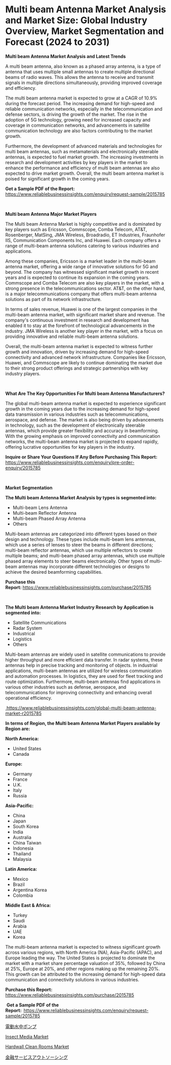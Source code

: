 <p><h1>Multi beam Antenna Market Analysis and Market Size: Global Industry Overview, Market Segmentation and Forecast (2024 to 2031)</h1></p><p><strong>Multi beam Antenna Market Analysis and Latest Trends</strong></p>
<p><p>A multi beam antenna, also known as a phased array antenna, is a type of antenna that uses multiple small antennas to create multiple directional beams of radio waves. This allows the antenna to receive and transmit signals in multiple directions simultaneously, providing improved coverage and efficiency.</p><p>The multi beam antenna market is expected to grow at a CAGR of 10.9% during the forecast period. The increasing demand for high-speed and reliable communication networks, especially in the telecommunication and defense sectors, is driving the growth of the market. The rise in the adoption of 5G technology, growing need for increased capacity and coverage in communication networks, and advancements in satellite communication technology are also factors contributing to the market growth.</p><p>Furthermore, the development of advanced materials and technologies for multi beam antennas, such as metamaterials and electronically steerable antennas, is expected to fuel market growth. The increasing investments in research and development activities by key players in the market to enhance the performance and efficiency of multi beam antennas are also expected to drive market growth. Overall, the multi beam antenna market is poised for significant growth in the coming years.</p></p>
<p><strong>Get a Sample PDF of the Report:&nbsp;</strong> <a href="https://www.reliablebusinessinsights.com/enquiry/request-sample/2015785">https://www.reliablebusinessinsights.com/enquiry/request-sample/2015785</a></p>
<p>&nbsp;</p>
<p><strong>Multi beam Antenna Major Market Players</strong></p>
<p><p>The Multi beam Antenna Market is highly competitive and is dominated by key players such as Ericsson, Commscope, Comba Telecom, AT&T, Rosenberger, MatSing, JMA Wireless, Broadradio, ET Industries, Fraunhofer IIS, Communication Components Inc, and Huawei. Each company offers a range of multi-beam antenna solutions catering to various industries and applications.</p><p>Among these companies, Ericsson is a market leader in the multi-beam antenna market, offering a wide range of innovative solutions for 5G and beyond. The company has witnessed significant market growth in recent years and is expected to continue its expansion in the coming years. Commscope and Comba Telecom are also key players in the market, with a strong presence in the telecommunications sector. AT&T, on the other hand, is a major telecommunications company that offers multi-beam antenna solutions as part of its network infrastructure.</p><p>In terms of sales revenue, Huawei is one of the largest companies in the multi-beam antenna market, with significant market share and revenue. The company's continuous investment in research and development has enabled it to stay at the forefront of technological advancements in the industry. JMA Wireless is another key player in the market, with a focus on providing innovative and reliable multi-beam antenna solutions.</p><p>Overall, the multi-beam antenna market is expected to witness further growth and innovation, driven by increasing demand for high-speed connectivity and advanced network infrastructure. Companies like Ericsson, Huawei, and Commscope are likely to continue dominating the market due to their strong product offerings and strategic partnerships with key industry players.</p></p>
<p>&nbsp;</p>
<p><strong>What Are The Key Opportunities For Multi beam Antenna Manufacturers?</strong></p>
<p><p>The global multi-beam antenna market is expected to experience significant growth in the coming years due to the increasing demand for high-speed data transmission in various industries such as telecommunications, aerospace, and defense. The market is also being driven by advancements in technology, such as the development of electronically steerable antennas, which provide greater flexibility and accuracy in beamforming. With the growing emphasis on improved connectivity and communication networks, the multi-beam antenna market is projected to expand rapidly, offering lucrative opportunities for key players in the industry.</p></p>
<p><strong>Inquire or Share Your Questions If Any Before Purchasing This Report:</strong> <a href="https://www.reliablebusinessinsights.com/enquiry/pre-order-enquiry/2015785">https://www.reliablebusinessinsights.com/enquiry/pre-order-enquiry/2015785</a></p>
<p>&nbsp;</p>
<p><strong>Market Segmentation</strong></p>
<p><strong>The Multi beam Antenna Market Analysis by types is segmented into:</strong></p>
<p><ul><li>Multi-beam Lens Antenna</li><li>Multi-beam Reflector Antenna</li><li>Multi-beam Phased Array Antenna</li><li>Others</li></ul></p>
<p><p>Multi-beam antennas are categorized into different types based on their design and technology. These types include multi-beam lens antennas, which use a series of lenses to steer the beams in different directions; multi-beam reflector antennas, which use multiple reflectors to create multiple beams; and multi-beam phased array antennas, which use multiple phased array elements to steer beams electronically. Other types of multi-beam antennas may incorporate different technologies or designs to achieve the desired beamforming capabilities.</p></p>
<p><strong>Purchase this Report:&nbsp;</strong><a href="https://www.reliablebusinessinsights.com/purchase/2015785">https://www.reliablebusinessinsights.com/purchase/2015785</a></p>
<p>&nbsp;</p>
<p><strong>The Multi beam Antenna Market Industry Research by Application is segmented into:</strong></p>
<p><ul><li>Satellite Communications</li><li>Radar System</li><li>Industrical</li><li>Logistics</li><li>Others</li></ul></p>
<p><p>Multi-beam antennas are widely used in satellite communications to provide higher throughput and more efficient data transfer. In radar systems, these antennas help in precise tracking and monitoring of objects. In industrial applications, multi-beam antennas are utilized for wireless communication and automation processes. In logistics, they are used for fleet tracking and route optimization. Furthermore, multi-beam antennas find applications in various other industries such as defense, aerospace, and telecommunications for improving connectivity and enhancing overall operational efficiency.</p></p>
<p><a href="https://www.reliablebusinessinsights.com/global-multi-beam-antenna-market-r2015785">&nbsp;https://www.reliablebusinessinsights.com/global-multi-beam-antenna-market-r2015785</a></p>
<p><strong>In terms of Region, the Multi beam Antenna Market Players available by Region are:</strong></p>
<p>
    <p> <strong> North America: </strong>
        <ul>
            <li>United States</li>
            <li>Canada</li>
        </ul>
        </p> 
    <p> <strong> Europe: </strong>
        <ul>
            <li>Germany</li>
            <li>France</li>
            <li>U.K.</li>
            <li>Italy</li>
            <li>Russia</li>
        </ul>
        </p> 
    <p> <strong> Asia-Pacific: </strong>
        <ul>
            <li>China</li>
            <li>Japan</li>
            <li>South Korea</li>
            <li>India</li>
            <li>Australia</li>
            <li>China Taiwan</li>
            <li>Indonesia</li>
            <li>Thailand</li>
            <li>Malaysia</li>
        </ul>
        </p> 
    <p> <strong> Latin America: </strong>
        <ul>
            <li>Mexico</li>
            <li>Brazil</li>
            <li>Argentina Korea</li>
            <li>Colombia</li>
        </ul>
        </p> 
    <p> <strong> Middle East & Africa: </strong>
        <ul>
            <li>Turkey</li>
            <li>Saudi</li>
            <li>Arabia</li>
            <li>UAE</li>
            <li>Korea</li>
        </ul>
    </p>
    </p>
<p><p>The multi-beam antenna market is expected to witness significant growth across various regions, with North America (NA), Asia-Pacific (APAC), and Europe leading the way. The United States is projected to dominate the market with a market share percentage valuation of 35%, followed by China at 25%, Europe at 20%, and other regions making up the remaining 20%. This growth can be attributed to the increasing demand for high-speed data communication and connectivity solutions in various industries.</p></p>
<p><strong>Purchase this Report: </strong><a href="https://www.reliablebusinessinsights.com/purchase/2015785">https://www.reliablebusinessinsights.com/purchase/2015785</a></p>
<p>&nbsp;<strong>Get a Sample PDF of the Report:&nbsp;&nbsp;</strong><a href="https://www.reliablebusinessinsights.com/enquiry/request-sample/2015785">https://www.reliablebusinessinsights.com/enquiry/request-sample/2015785</a></p>
<p><strong></strong></p>
<p><p><a href="https://github.com/dawson566/Market-Research-Report-List-2/blob/main/1853568173511.md">電動水中ポンプ</a></p><p><a href="https://github.com/mdhefjumiah/Market-Research-Report-List-1/blob/main/insect-media-market.md">Insect Media Market</a></p><p><a href="https://github.com/nusratjahan12006/Market-Research-Report-List-1/blob/main/hardwall-clean-rooms-market.md">Hardwall Clean Rooms Market</a></p><p><a href="https://github.com/DeonBoer2023/Market-Research-Report-List-2/blob/main/1471114173512.md">金融サービスアウトソーシング</a></p></p>